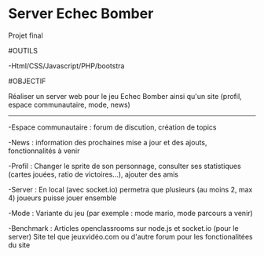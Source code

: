 # Server Echec Bomber
Projet final

#OUTILS

-Html/CSS/Javascript/PHP/bootstra

#OBJECTIF

Réaliser un server web pour le jeu Echec Bomber ainsi qu'un site (profil, espace communautaire, mode,  news)


------------------------------------------------------------------------------------------------------------------------------------------

-Espace communautaire : forum de discution, création de topics 

-News : information des prochaines mise a jour et des ajouts, fonctionnalités à venir

-Profil : Changer le sprite de son personnage, consulter ses statistiques (cartes jouées, ratio de victoires...), ajouter des amis

-Server : En local (avec socket.io) permetra que plusieurs (au moins 2, max 4) joueurs puisse jouer ensemble

-Mode : Variante du jeu (par exemple : mode mario, mode parcours a venir)


-Benchmark : Articles openclassrooms sur node.js et socket.io (pour le server)
             Site tel que jeuxvidéo.com ou d'autre forum pour les fonctionalitées du site




